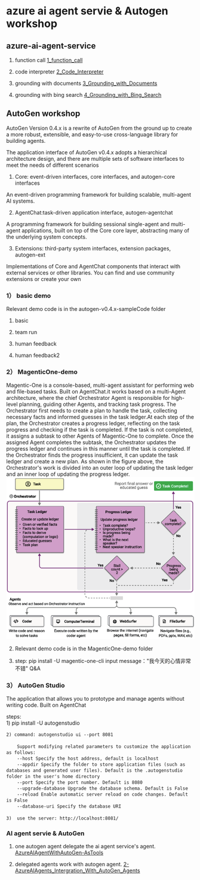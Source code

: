 # azure ai agent servie & Autogen workshop

## azure-ai-agent-service

1. function call
[1_function_call](./azure-ai-agent-service-sampleCode/notebooks/1_function_call.ipynb)

2. code interpreter 
[2_Code_Interpreter](./azure-ai-agent-service-sampleCode/notebooks/2_Code_Interpreter.ipynb)

3. grounding with documents
[3_Grounding_with_Documents](./azure-ai-agent-service-sampleCode/notebooks/3_Grounding_with_Documents.ipynb)

4. grounding with bing search
[4_Grounding_with_Bing_Search](./azure-ai-agent-service-sampleCode/notebooks/4_Grounding_with_Bing_Search.ipynb)

## AutoGen workshop 

AutoGen Version 0.4.x is a rewrite of AutoGen from the ground up to create a more robust, extensible, and easy-to-use cross-language library for building agents.

The application interface of AutoGen v0.4.x adopts a hierarchical architecture design, and there are multiple sets of software interfaces to meet the needs of different scenarios

1. Core: event-driven interfaces, core interfaces, and autogen-core interfaces

An event-driven programming framework for building scalable, multi-agent AI systems.

2. AgentChat:task-driven application interface, autogen-agentchat

A programming framework for building sessional single-agent and multi-agent applications, built 
on top of the Core core layer, abstracting many of the underlying system concepts.

3. Extensions: third-party system interfaces, extension packages, autogen-ext

Implementations of Core and AgentChat components that interact with external services or other libraries. You can find and use community extensions or create your own

### 1） basic demo 

Relevant demo code is in the autogen-v0.4.x-sampleCode folder

1. basic

2. team run

3. human feedback

4. human feedback2

### 2） MagenticOne-demo

Magentic-One is a console-based, multi-agent assistant for performing web and file-based tasks. Built on AgentChat.it works based on a multi-Agent architecture, where the chief Orchestrator Agent is responsible for high-level planning, guiding other Agents, and tracking task progress.
The Orchestrator first needs to create a plan to handle the task, collecting necessary facts and informed guesses in the task ledger.At each step of the plan, the Orchestrator creates a progress ledger, reflecting on the task progress and checking if the task is completed.
If the task is not completed, it assigns a subtask to other Agents of Magentic-One to complete. Once the assigned Agent completes the subtask, the Orchestrator updates the progress ledger and continues in this manner until the task is completed.
If the Orchestrator finds the progress insufficient, it can update the task ledger and create a new plan. As shown in the figure above, the Orchestrator's work is divided into an outer loop of updating the task ledger and an inner loop of updating the progress ledger.
![architecture-overview](./autogen-v0.4.x-sampleCode/MagenticOne-demo/01.png)

2. Relevant demo code is in the MagenticOne-demo folder

3. step:
    pip install -U magentic-one-cli
    input message："我今天的心情非常不错"  Q&A

### 3） AutoGen Studio

The application that allows you to prototype and manage agents without writing code. Built on AgentChat

steps:  
    1) pip install -U autogenstudio 
    
    2) command: autogenstudio ui --port 8081
        
        Support modifying related parameters to customize the application as follows:
        --host Specify the host address, default is localhost
        --appdir Specify the folder to store application files (such as databases and generated user files). Default is the .autogenstudio folder in the user's home directory
        --port Specify the port number. Default is 8080
        --upgrade-database Upgrade the database schema. Default is False
        --reload Enable automatic server reload on code changes. Default is False
        --database-uri Specify the database URI

    3)  use the server: http://localhost:8081/


### AI agent servie & AutoGen

1) one autogen agent delegate the ai agent service's agent.
[AzureAIAgentWithAutoGen-AsTools](./azure-ai-agent-service-with-autogen/1-AzureAIAgentWithAutoGen-AsTools.ipynb)

2) delegated agents work with autogen agent.
[2-AzureAIAgents_Intergration_With_AutoGen_Agents](./azure-ai-agent-service-with-autogen/2-AzureAIAgents_Intergration_With_AutoGen_Agents.ipynb)





